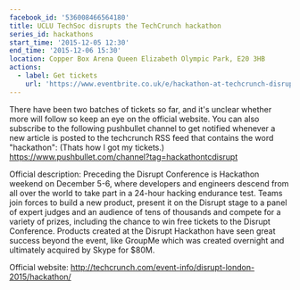```yaml
---
facebook_id: '536008466564180'
title: UCLU TechSoc disrupts the TechCrunch hackathon
series_id: hackathons
start_time: '2015-12-05 12:30'
end_time: '2015-12-06 15:30'
location: Copper Box Arena Queen Elizabeth Olympic Park, E20 3HB
actions:
  - label: Get tickets
    url: 'https://www.eventbrite.co.uk/e/hackathon-at-techcrunch-disrupt-london-2015-tickets-19120571143'
---
```


There have been two batches of tickets so far, and it's unclear whether more will follow so keep an eye on the official website.
You can also subscribe to the following pushbullet channel to get notified whenever a new article is posted to the techcrunch RSS feed that contains the word "hackathon": (Thats how I got my tickets.)
https://www.pushbullet.com/channel?tag=hackathontcdisrupt

Official description:
Preceding the Disrupt Conference is Hackathon weekend on December 5-6, where  developers and engineers descend from all over the world to take part in a 24-hour hacking endurance test. Teams join forces to build a new product, present it on the Disrupt stage to a panel of expert judges and an audience of tens of thousands and compete for a variety of prizes, including the chance to win free tickets to the Disrupt Conference. Products created at the Disrupt Hackathon have seen great success beyond the event, like GroupMe which was created overnight and ultimately acquired by Skype for $80M.

Official website:
http://techcrunch.com/event-info/disrupt-london-2015/hackathon/
